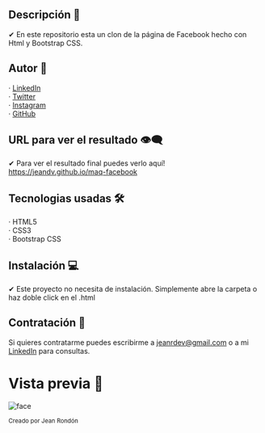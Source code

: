 ## Descripción 💬

✔ En este repositorio esta un clon de la página de Facebook hecho con Html y Bootstrap CSS.

## Autor 🤠

· [LinkedIn](https://www.linkedin.com/in/jeandv/) <br>
· [Twitter](https://www.twitter.com/r4yb4/) <br>
· [Instagram](https://www.instagram.com/jnxrn/) <br>
· [GitHub](https://github.com/jeandv/) 

## URL para ver el resultado 👁‍🗨

✔ Para ver el resultado final puedes verlo aquí! https://jeandv.github.io/maq-facebook

## Tecnologias usadas 🛠️

· HTML5 <br>
· CSS3 <br>
· Bootstrap CSS

## Instalación 💻

✔ Este proyecto no necesita de instalación. Simplemente abre la carpeta o haz doble click en el .html

## Contratación 📧

Si quieres contratarme puedes escribirme a jeanrdev@gmail.com o a mi [LinkedIn](https://www.linkedin.com/in/jeandv/) para consultas.

# Vista previa 🔎

![face](https://user-images.githubusercontent.com/90219458/168406913-a5c912a3-d13f-44bc-a105-74e9baaa5a85.PNG)

<small>Creado por Jean Rondón</small>
